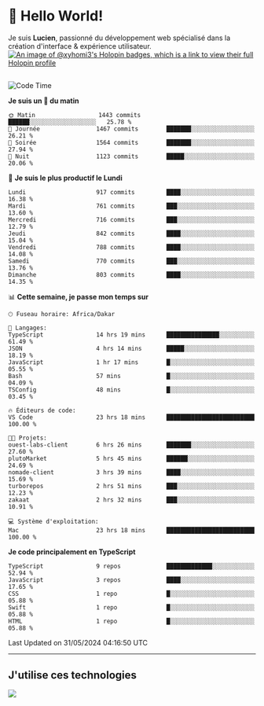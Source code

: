 # 👋 Hello World!

Je suis **Lucien**, passionné du développement web spécialisé dans la création d'interface & expérience utilisateur.
[![An image of @xyhomi3's Holopin badges, which is a link to view their full Holopin profile](https://holopin.me/xyhomi3)](https://holopin.io/@xyhomi3)

##

<!--START_SECTION:waka-->
![Code Time](http://img.shields.io/badge/Code%20Time-1%2C236%20hrs%2012%20mins-blue)

**Je suis un 🐤 du matin** 

```text
🌞 Matin                  1443 commits        ██████░░░░░░░░░░░░░░░░░░░   25.78 % 
🌆 Journée                1467 commits        ███████░░░░░░░░░░░░░░░░░░   26.21 % 
🌃 Soirée                 1564 commits        ███████░░░░░░░░░░░░░░░░░░   27.94 % 
🌙 Nuit                   1123 commits        █████░░░░░░░░░░░░░░░░░░░░   20.06 % 
```
📅 **Je suis le plus productif le Lundi** 

```text
Lundi                    917 commits         ████░░░░░░░░░░░░░░░░░░░░░   16.38 % 
Mardi                    761 commits         ███░░░░░░░░░░░░░░░░░░░░░░   13.60 % 
Mercredi                 716 commits         ███░░░░░░░░░░░░░░░░░░░░░░   12.79 % 
Jeudi                    842 commits         ████░░░░░░░░░░░░░░░░░░░░░   15.04 % 
Vendredi                 788 commits         ████░░░░░░░░░░░░░░░░░░░░░   14.08 % 
Samedi                   770 commits         ███░░░░░░░░░░░░░░░░░░░░░░   13.76 % 
Dimanche                 803 commits         ████░░░░░░░░░░░░░░░░░░░░░   14.35 % 
```


📊 **Cette semaine, je passe mon temps sur** 

```text
🕑︎ Fuseau horaire: Africa/Dakar

💬 Langages: 
TypeScript               14 hrs 19 mins      ███████████████░░░░░░░░░░   61.49 % 
JSON                     4 hrs 14 mins       █████░░░░░░░░░░░░░░░░░░░░   18.19 % 
JavaScript               1 hr 17 mins        █░░░░░░░░░░░░░░░░░░░░░░░░   05.55 % 
Bash                     57 mins             █░░░░░░░░░░░░░░░░░░░░░░░░   04.09 % 
TSConfig                 48 mins             █░░░░░░░░░░░░░░░░░░░░░░░░   03.45 % 

🔥 Éditeurs de code: 
VS Code                  23 hrs 18 mins      █████████████████████████   100.00 % 

🐱‍💻 Projets: 
ouest-labs-client        6 hrs 26 mins       ███████░░░░░░░░░░░░░░░░░░   27.60 % 
plutoMarket              5 hrs 45 mins       ██████░░░░░░░░░░░░░░░░░░░   24.69 % 
nomade-client            3 hrs 39 mins       ████░░░░░░░░░░░░░░░░░░░░░   15.69 % 
turborepos               2 hrs 51 mins       ███░░░░░░░░░░░░░░░░░░░░░░   12.23 % 
zakaat                   2 hrs 32 mins       ███░░░░░░░░░░░░░░░░░░░░░░   10.91 % 

💻 Système d'exploitation: 
Mac                      23 hrs 18 mins      █████████████████████████   100.00 % 
```

**Je code principalement en TypeScript** 

```text
TypeScript               9 repos             █████████████░░░░░░░░░░░░   52.94 % 
JavaScript               3 repos             ████░░░░░░░░░░░░░░░░░░░░░   17.65 % 
CSS                      1 repo              █░░░░░░░░░░░░░░░░░░░░░░░░   05.88 % 
Swift                    1 repo              █░░░░░░░░░░░░░░░░░░░░░░░░   05.88 % 
HTML                     1 repo              █░░░░░░░░░░░░░░░░░░░░░░░░   05.88 % 
```




 Last Updated on 31/05/2024 04:16:50 UTC
<!--END_SECTION:waka-->
---

## J'utilise ces technologies

<p align="left">
  <a href="https://skillicons.dev">
    <img src="https://skillicons.dev/icons?i=ts,js,md,scss,tailwind,react,docker,express,astro,vite,nextjs,vercel,figma,ableton" />
  </a>
</p>

